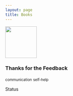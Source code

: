 ```yaml
---
layout: page
title: Books
---
```


<script>
  $( function() {
    $( "#progressbar" ).progressbar({
      value: 37
    });
  } );
</script>


<div class="container-fluid">  
  <div class="row">
    <div class="col-xs-3">
      <img class="book-cover" src="{{site.baseurl}}img/logo_gkps.png" width="100" alt="" />
    </div>
    <div class="col-xs-7">
      <h3>Thanks for the Feedback</h3>
      <small class = "book-tag">communication</small>
      <small class = "book-tag">self-help</small>
      <div id="progressbar"></div>
    </div>
    <div class="col-xs-2">
      <p>Status</p>
    </div>
  </div>
</div>

